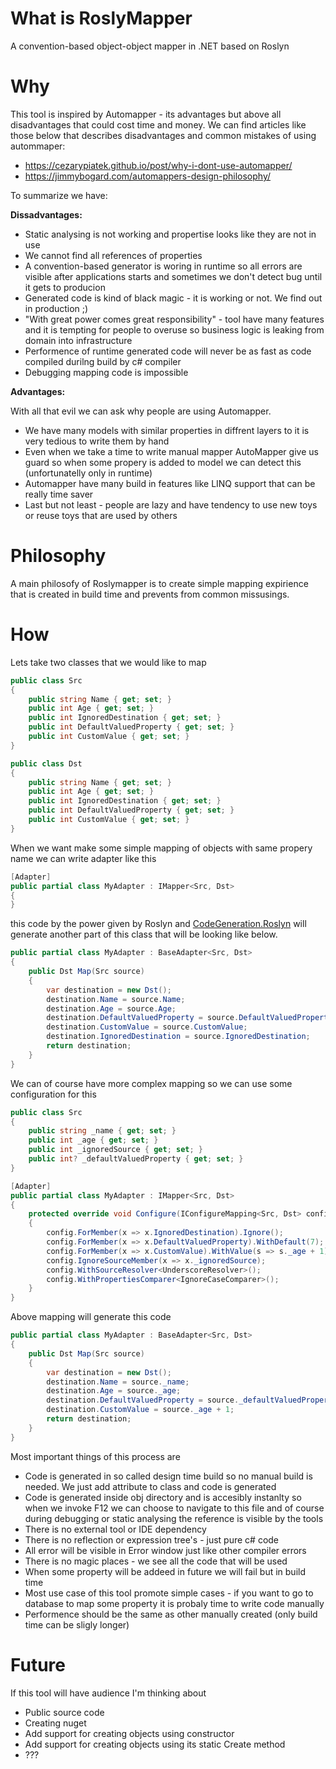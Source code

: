 # What is RoslyMapper
A convention-based object-object mapper in .NET based on Roslyn

# Why

This tool is inspired by Automapper - its advantages but above all disadvantages that could cost time and money. We can find articles like those below that describes disadvantages and common mistakes of using autommaper:

- https://cezarypiatek.github.io/post/why-i-dont-use-automapper/
- https://jimmybogard.com/automappers-design-philosophy/

To summarize we have:

**Dissadvantages:**

- Static analysing is not working and propertise looks like they are not in use
- We cannot find all references of properties
- A convention-based generator is woring in runtime so all errors are visible after applications starts and sometimes we don't detect bug until it gets to producion
- Generated code is kind of black magic - it is working or not. We find out in production ;) 
- "With great power comes great responsibility" - tool have many features and it is tempting for people to overuse so business logic is leaking from domain into infrastructure
- Performence of runtime generated code will never be as fast as code compiled durilng build by c# compiler
- Debugging mapping code is impossible

**Advantages:**

With all that evil we can ask why people are using Automapper.

- We have many models with similar properties in diffrent layers to it is very tedious to write them by hand
- Even when we take a time to write manual mapper AutoMapper give us guard so when some propery is added to model we can detect this (unfortunatelly only in runtime)
- Automapper have many build in features like LINQ support that can be really time saver
- Last but not least - people are lazy and have tendency to use new toys or reuse toys that are used by others


# Philosophy

A main philosofy of Roslymapper is to create simple mapping expirience that is created in build time and prevents from common missusings.

# How

Lets take two classes that we would like to map

```csharp
public class Src
{
    public string Name { get; set; }
    public int Age { get; set; }
    public int IgnoredDestination { get; set; }
    public int DefaultValuedProperty { get; set; }
    public int CustomValue { get; set; }
}

public class Dst
{
    public string Name { get; set; }
    public int Age { get; set; }
    public int IgnoredDestination { get; set; }
    public int DefaultValuedProperty { get; set; }
    public int CustomValue { get; set; }
}
```

When we want make some simple mapping of objects with same propery name we can write adapter like this

```csharp
[Adapter]
public partial class MyAdapter : IMapper<Src, Dst>
{
}
```

this code by the power given by Roslyn and [CodeGeneration.Roslyn](https://github.com/AArnott/CodeGeneration.Roslyn) will generate another part of this class that will be looking like below. 

```csharp
public partial class MyAdapter : BaseAdapter<Src, Dst>
{
    public Dst Map(Src source)
    {
        var destination = new Dst();
        destination.Name = source.Name;
        destination.Age = source.Age;
        destination.DefaultValuedProperty = source.DefaultValuedProperty;
        destination.CustomValue = source.CustomValue;
        destination.IgnoredDestination = source.IgnoredDestination;
        return destination;
    }
}
```

We can of course have more complex mapping so we can use some configuration for this

```csharp
public class Src
{
    public string _name { get; set; }
    public int _age { get; set; }
    public int _ignoredSource { get; set; }
    public int? _defaultValuedProperty { get; set; }
}

[Adapter]
public partial class MyAdapter : IMapper<Src, Dst>
{
    protected override void Configure(IConfigureMapping<Src, Dst> config)
    {
        config.ForMember(x => x.IgnoredDestination).Ignore();             // Ignore destination mapping
        config.ForMember(x => x.DefaultValuedProperty).WithDefault(7);    // Use default value when null
        config.ForMember(x => x.CustomValue).WithValue(s => s._age + 1);  // Use some source filed with simple calculation
        config.IgnoreSourceMember(x => x._ignoredSource);                 // Ignore source member
        config.WithSourceResolver<UnderscoreResolver>();                  // Inform tha we have to skip underscore
        config.WithPropertiesComparer<IgnoreCaseComparer>();              // We do not take case into account while comparing
    }
}
```

Above mapping will generate this code

```csharp
public partial class MyAdapter : BaseAdapter<Src, Dst>
{
    public Dst Map(Src source)
    {
        var destination = new Dst();
        destination.Name = source._name;
        destination.Age = source._age;
        destination.DefaultValuedProperty = source._defaultValuedProperty ?? 7;
        destination.CustomValue = source._age + 1;
        return destination;
    }
}
```

Most important things of this process are

- Code is generated in so called design time build so no manual build is needed. We just add attribute to class and code is generated
- Code is generated inside obj directory and is accesibly instanlty so when we invoke F12 we can choose to navigate to this file and of course during debugging or static analysing the reference is visible by the tools
- There is no external tool or IDE dependency
- There is no reflection or expression tree's - just pure c# code
- All error will be visible in Error window just like other compiler errors
- There is no magic places - we see all the code that will be used
- When some property will be addeed in future we will fail but in build time
- Most use case of this tool promote simple cases - if you want to go to database to map some property it is probaly time to write code manually
- Performence should be the same as other manually created (only build time can be sligly longer)
  
# Future

If this tool will have audience I'm thinking about

- Public source code
- Creating nuget
- Add support for creating objects using constructor
- Add support for creating objects using its static Create method
- ???
